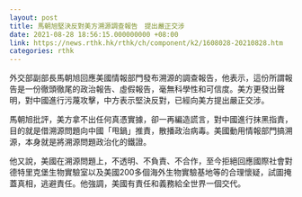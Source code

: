```yaml
---
layout: post
title: 馬朝旭堅決反對美方溯源調查報告　提出嚴正交涉
date: 2021-08-28 18:56:15.000000000 +08:00
link: https://news.rthk.hk/rthk/ch/component/k2/1608028-20210828.htm
categories: rthk
---
```


外交部副部長馬朝旭回應美國情報部門發布溯源的調查報告，他表示，這份所謂報告是一份徹頭徹尾的政治報告、虛假報告，毫無科學性和可信度。美方更發出聲明，對中國進行污蔑攻擊，中方表示堅決反對，已經向美方提出嚴正交涉。

馬朝旭批評，美方拿不出任何真憑實據，卻一再編造謊言，對中國進行抹黑指責，目的就是借溯源問題向中國「甩鍋」推責，散播政治病毒。美國動用情報部門搞溯源，本身就是將溯源問題政治化的鐵證。

他又說，美國在溯源問題上，不透明、不負責、不合作，至今拒絕回應國際社會對德特里克堡生物實驗室以及美國200多個海外生物實驗基地等的合理懷疑，試圖掩蓋真相，逃避責任。他強調，美國有責任和義務給全世界一個交代。
